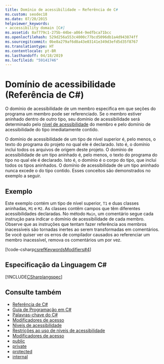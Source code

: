 ```yaml
---
title: Domínio de acessibilidade – Referência de C#
ms.custom: seodec18
ms.date: 07/20/2015
helpviewer_keywords:
- accessibility domain [C#]
ms.assetid: 8af779c1-275b-44be-a864-9edfbca71bcc
ms.openlocfilehash: 529d256a553c4000c77bcd5096db1a4d943874ff
ms.sourcegitcommit: 0be8a279af6d8a43e03141e349d3efd5d35f8767
ms.translationtype: HT
ms.contentlocale: pt-BR
ms.lasthandoff: 04/18/2019
ms.locfileid: "59141746"
---
```

# <a name="accessibility-domain-c-reference"></a>Domínio de acessibilidade (Referência de C#)
O domínio de acessibilidade de um membro especifica em que seções do programa um membro pode ser referenciado. Se o membro estiver aninhado dentro de outro tipo, seu domínio de acessibilidade será determinado pelo [nível de acessibilidade](../../../csharp/language-reference/keywords/accessibility-levels.md) do membro e pelo domínio de acessibilidade do tipo imediatamente contido.  
  
 O domínio de acessibilidade de um tipo de nível superior é, pelo menos, o texto do programa do projeto no qual ele é declarado. Isto é, o domínio inclui todos os arquivos de origem deste projeto. O domínio de acessibilidade de um tipo aninhado é, pelo menos, o texto do programa do tipo no qual ele é declarado. Isto é, o domínio é o corpo do tipo, que inclui todos os tipos aninhados. O domínio de acessibilidade de um tipo aninhado nunca excede o do tipo contido. Esses conceitos são demonstrados no exemplo a seguir.  
  
## <a name="example"></a>Exemplo  
 Este exemplo contém um tipo de nível superior, `T1` e duas classes aninhadas, `M1` e `M2`. As classes contêm campos que têm diferentes acessibilidades declaradas. No método `Main`, um comentário segue cada instrução para indicar o domínio de acessibilidade de cada membro. Observe que as instruções que tentam fazer referência aos membros inacessíveis são tornadas inertes ao serem transformadas em comentários. Se você quiser ver os erros de compilador causados ao referenciar um membro inacessível, remova os comentários um por vez.  
  
[!code-csharp[csrefKeywordsModifiers#4](~/samples/snippets/csharp/VS_Snippets_VBCSharp/csrefKeywordsModifiers/CS/csrefKeywordsModifiers.cs#4)]
  
## <a name="c-language-specification"></a>Especificação da Linguagem C#  
 [!INCLUDE[CSharplangspec](~/includes/csharplangspec-md.md)]  
  
## <a name="see-also"></a>Consulte também

- [Referência de C#](../../../csharp/language-reference/index.md)
- [Guia de Programação em C#](../../../csharp/programming-guide/index.md)
- [Palavras-chave do C#](../../../csharp/language-reference/keywords/index.md)
- [Modificadores de acesso](../../../csharp/language-reference/keywords/access-modifiers.md)
- [Níveis de acessibilidade](../../../csharp/language-reference/keywords/accessibility-levels.md)
- [Restrições ao uso de níveis de acessibilidade](../../../csharp/language-reference/keywords/restrictions-on-using-accessibility-levels.md)
- [Modificadores de acesso](../../../csharp/programming-guide/classes-and-structs/access-modifiers.md)
- [public](../../../csharp/language-reference/keywords/public.md)
- [private](../../../csharp/language-reference/keywords/private.md)
- [protected](../../../csharp/language-reference/keywords/protected.md)
- [internal](../../../csharp/language-reference/keywords/internal.md)

